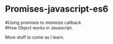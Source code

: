 # Promises-javascript-es6

#Using promises to minimize callback </br>
#How Object works in Javascript.

More stuff to come as I learn.



